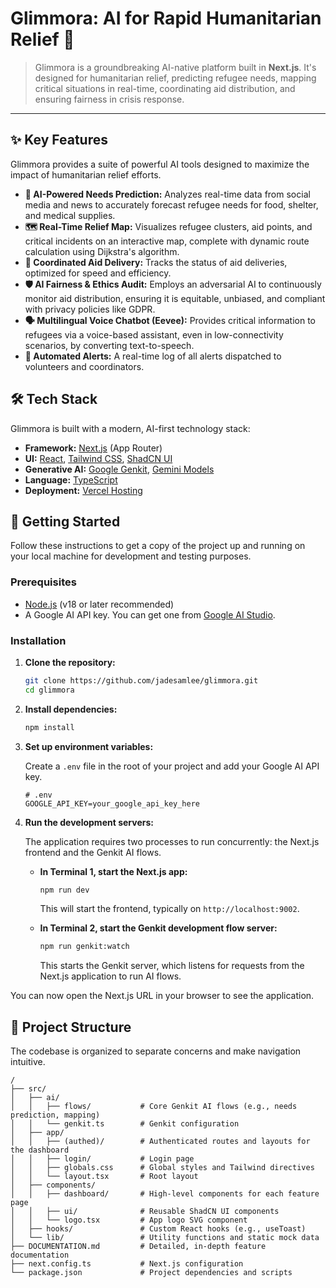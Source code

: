 # Glimmora: AI for Rapid Humanitarian Relief 🧡

> Glimmora is a groundbreaking AI-native platform built in **Next.js**. It's designed for humanitarian relief, predicting refugee needs, mapping critical situations in real-time, coordinating aid distribution, and ensuring fairness in crisis response.


---

## ✨ Key Features

Glimmora provides a suite of powerful AI tools designed to maximize the impact of humanitarian relief efforts.

-   **🤖 AI-Powered Needs Prediction:** Analyzes real-time data from social media and news to accurately forecast refugee needs for food, shelter, and medical supplies.
-   **🗺️ Real-Time Relief Map:** Visualizes refugee clusters, aid points, and critical incidents on an interactive map, complete with dynamic route calculation using Dijkstra's algorithm.
-   **🚚 Coordinated Aid Delivery:** Tracks the status of aid deliveries, optimized for speed and efficiency.
-   **🛡️ AI Fairness & Ethics Audit:** Employs an adversarial AI to continuously monitor aid distribution, ensuring it is equitable, unbiased, and compliant with privacy policies like GDPR.
-   **🗣️ Multilingual Voice Chatbot (Eevee):** Provides critical information to refugees via a voice-based assistant, even in low-connectivity scenarios, by converting text-to-speech.
-   **🚨 Automated Alerts:** A real-time log of all alerts dispatched to volunteers and coordinators.

## 🛠️ Tech Stack

Glimmora is built with a modern, AI-first technology stack:

-   **Framework:** [Next.js](https://nextjs.org/) (App Router)
-   **UI:** [React](https://reactjs.org/), [Tailwind CSS](https://tailwindcss.com/), [ShadCN UI](https://ui.shadcn.com/)
-   **Generative AI:** [Google Genkit](https://firebase.google.com/docs/genkit), [Gemini Models](https://deepmind.google/technologies/gemini/)
-   **Language:** [TypeScript](https://www.typescriptlang.org/)
-   **Deployment:** [Vercel Hosting](https://vercel.com/)

## 🚀 Getting Started

Follow these instructions to get a copy of the project up and running on your local machine for development and testing purposes.

### Prerequisites

-   [Node.js](https://nodejs.org/) (v18 or later recommended)
-   A Google AI API key. You can get one from [Google AI Studio](https://aistudio.google.com/app/apikey).

### Installation

1.  **Clone the repository:**
    ```bash
    git clone https://github.com/jadesamlee/glimmora.git
    cd glimmora
    ```

2.  **Install dependencies:**
    ```bash
    npm install
    ```

3.  **Set up environment variables:**

    Create a `.env` file in the root of your project and add your Google AI API key.

    ```env
    # .env
    GOOGLE_API_KEY=your_google_api_key_here
    ```

4.  **Run the development servers:**

    The application requires two processes to run concurrently: the Next.js frontend and the Genkit AI flows.

    -   **In Terminal 1, start the Next.js app:**
        ```bash
        npm run dev
        ```
        This will start the frontend, typically on `http://localhost:9002`.

    -   **In Terminal 2, start the Genkit development flow server:**
        ```bash
        npm run genkit:watch
        ```
        This starts the Genkit server, which listens for requests from the Next.js application to run AI flows.

You can now open the Next.js URL in your browser to see the application.

## 📂 Project Structure

The codebase is organized to separate concerns and make navigation intuitive.

```
/
├── src/
│   ├── ai/
│   │   ├── flows/           # Core Genkit AI flows (e.g., needs prediction, mapping)
│   │   └── genkit.ts        # Genkit configuration
│   ├── app/
│   │   ├── (authed)/        # Authenticated routes and layouts for the dashboard
│   │   ├── login/           # Login page
│   │   ├── globals.css      # Global styles and Tailwind directives
│   │   └── layout.tsx       # Root layout
│   ├── components/
│   │   ├── dashboard/       # High-level components for each feature page
│   │   ├── ui/              # Reusable ShadCN UI components
│   │   └── logo.tsx         # App logo SVG component
│   ├── hooks/               # Custom React hooks (e.g., useToast)
│   └── lib/                 # Utility functions and static mock data
├── DOCUMENTATION.md         # Detailed, in-depth feature documentation
├── next.config.ts           # Next.js configuration
└── package.json             # Project dependencies and scripts
```
